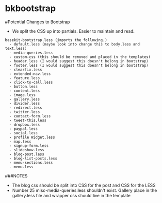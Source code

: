 bkbootstrap
===========

#Potential Changes to Bootstrap

- We split the CSS up into partials. Easier to maintain and read.

```
basekit-bootstrap.less (imports the following.)
  - default.less (maybe look into change this to body.less and text.less)
  - media-queries.less
  - custom-css (this should be removed and placed in the templates)
  - header.less (I would suggest this doesn't belong in bootstrap)
  - footer.less (I would suggest this doesn't belong in bootstrap)
  - clearfix.less
  - extended-nav.less
  - feature.less
  - click-to-call.less
  - button.less
  - content.less
  - image.less
  - gallery.less
  - divider.less
  - redirect.less
  - twitter.less
  - contact-form.less
  - tweet-this.less
  - dropbox.less
  - paypal.less
  - social.less
  - profile Widget.less
  - map.less
  - signup-form.less
  - slideshow.less
  - blog-post.less
  - blog-list-posts.less
  - menu-sections.less
  - menu.less

```

###NOTES

- The blog css should be split into CSS for the post and CSS for the LESS
- Number 25 misc-media-queries.less shouldn't exist. Gallery place in the gallery.less file and wrapper css should live in the template